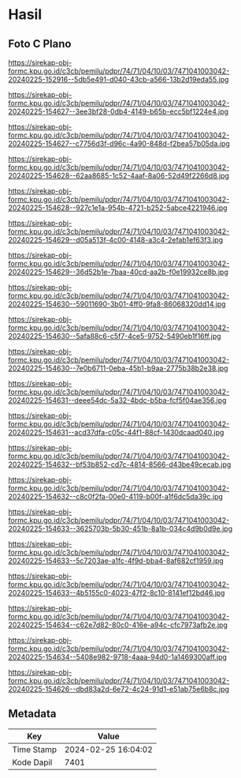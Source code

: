 # Hasil

## Foto C Plano

https://sirekap-obj-formc.kpu.go.id/c3cb/pemilu/pdpr/74/71/04/10/03/7471041003042-20240225-152916--5db5e491-d040-43cb-a566-13b2d19eda55.jpg

https://sirekap-obj-formc.kpu.go.id/c3cb/pemilu/pdpr/74/71/04/10/03/7471041003042-20240225-154627--3ee3bf28-0db4-4149-b65b-ecc5bf1224e4.jpg

https://sirekap-obj-formc.kpu.go.id/c3cb/pemilu/pdpr/74/71/04/10/03/7471041003042-20240225-154627--c7756d3f-d96c-4a90-848d-f2bea57b05da.jpg

https://sirekap-obj-formc.kpu.go.id/c3cb/pemilu/pdpr/74/71/04/10/03/7471041003042-20240225-154628--62aa8685-1c52-4aaf-8a06-52d49f2266d8.jpg

https://sirekap-obj-formc.kpu.go.id/c3cb/pemilu/pdpr/74/71/04/10/03/7471041003042-20240225-154628--927c1e1a-954b-4721-b252-5abce4221946.jpg

https://sirekap-obj-formc.kpu.go.id/c3cb/pemilu/pdpr/74/71/04/10/03/7471041003042-20240225-154629--d05a513f-4c00-4148-a3c4-2efab1ef63f3.jpg

https://sirekap-obj-formc.kpu.go.id/c3cb/pemilu/pdpr/74/71/04/10/03/7471041003042-20240225-154629--36d52b1e-7baa-40cd-aa2b-f0e19932ce8b.jpg

https://sirekap-obj-formc.kpu.go.id/c3cb/pemilu/pdpr/74/71/04/10/03/7471041003042-20240225-154630--59011690-3b01-4ff0-9fa8-86068320dd14.jpg

https://sirekap-obj-formc.kpu.go.id/c3cb/pemilu/pdpr/74/71/04/10/03/7471041003042-20240225-154630--5afa88c6-c5f7-4ce5-9752-5490eb1f16ff.jpg

https://sirekap-obj-formc.kpu.go.id/c3cb/pemilu/pdpr/74/71/04/10/03/7471041003042-20240225-154630--7e0b6711-0eba-45b1-b9aa-2775b38b2e38.jpg

https://sirekap-obj-formc.kpu.go.id/c3cb/pemilu/pdpr/74/71/04/10/03/7471041003042-20240225-154631--deee54dc-5a32-4bdc-b5ba-fcf5f04ae356.jpg

https://sirekap-obj-formc.kpu.go.id/c3cb/pemilu/pdpr/74/71/04/10/03/7471041003042-20240225-154631--acd37dfa-c05c-44f1-88cf-1430dcaad040.jpg

https://sirekap-obj-formc.kpu.go.id/c3cb/pemilu/pdpr/74/71/04/10/03/7471041003042-20240225-154632--bf53b852-cd7c-4814-8566-d43be49cecab.jpg

https://sirekap-obj-formc.kpu.go.id/c3cb/pemilu/pdpr/74/71/04/10/03/7471041003042-20240225-154632--c8c0f2fa-00e0-4119-b00f-a1f6dc5da39c.jpg

https://sirekap-obj-formc.kpu.go.id/c3cb/pemilu/pdpr/74/71/04/10/03/7471041003042-20240225-154633--3625703b-5b30-451b-8a1b-034c4d9b0d9e.jpg

https://sirekap-obj-formc.kpu.go.id/c3cb/pemilu/pdpr/74/71/04/10/03/7471041003042-20240225-154633--5c7203ae-a1fc-4f9d-bba4-8af682cf1959.jpg

https://sirekap-obj-formc.kpu.go.id/c3cb/pemilu/pdpr/74/71/04/10/03/7471041003042-20240225-154633--4b5155c0-4023-47f2-8c10-8141ef12bd46.jpg

https://sirekap-obj-formc.kpu.go.id/c3cb/pemilu/pdpr/74/71/04/10/03/7471041003042-20240225-154634--c62e7d82-80c0-416e-a94c-cfc7973afb2e.jpg

https://sirekap-obj-formc.kpu.go.id/c3cb/pemilu/pdpr/74/71/04/10/03/7471041003042-20240225-154634--5408e982-9718-4aaa-94d0-1a1469300aff.jpg

https://sirekap-obj-formc.kpu.go.id/c3cb/pemilu/pdpr/74/71/04/10/03/7471041003042-20240225-154626--dbd83a2d-6e72-4c24-91d1-e51ab75e6b8c.jpg


## Metadata

| Key        | Value               |
| ---------- | ------------------- |
| Time Stamp | 2024-02-25 16:04:02 |
| Kode Dapil | 7401                |




